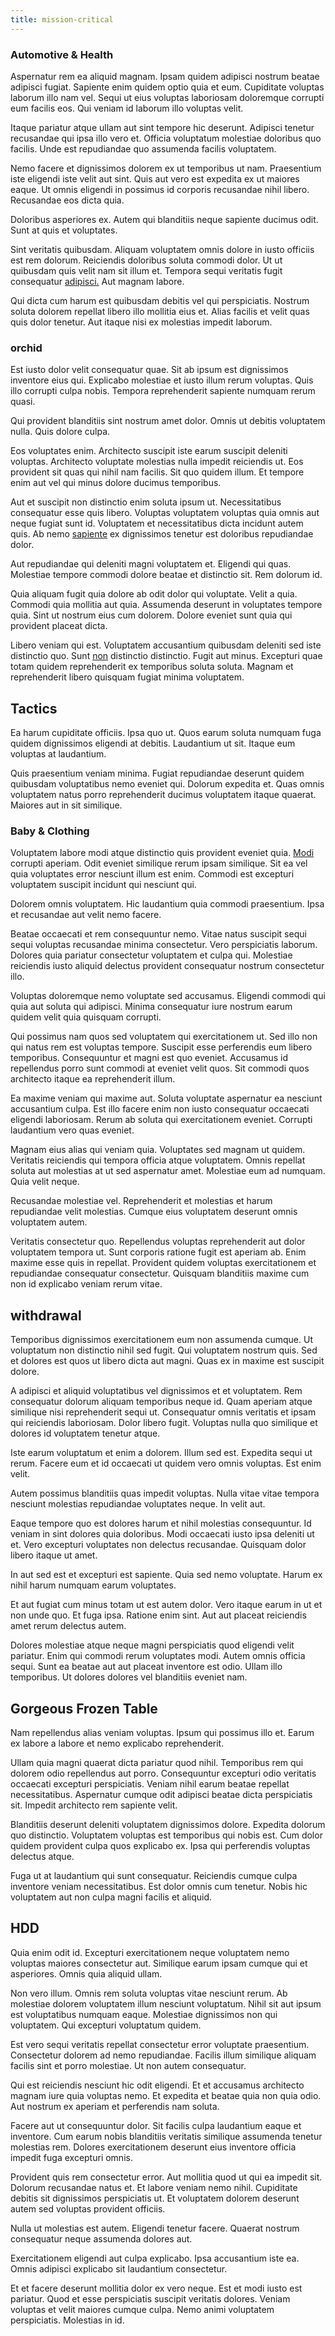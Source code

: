 ```yaml
---
title: mission-critical
---
```


### Automotive & Health

Aspernatur rem ea aliquid magnam. Ipsam quidem adipisci nostrum beatae adipisci fugiat. Sapiente enim quidem optio quia et eum. Cupiditate voluptas laborum illo nam vel. Sequi ut eius voluptas laboriosam doloremque corrupti eum facilis eos. Qui veniam id laborum illo voluptas velit.

Itaque pariatur atque ullam aut sint tempore hic deserunt. Adipisci tenetur recusandae qui ipsa illo vero et. Officia voluptatum molestiae doloribus quo facilis. Unde est repudiandae quo assumenda facilis voluptatem.

Nemo facere et dignissimos dolorem ex ut temporibus ut nam. Praesentium iste eligendi iste velit aut sint. Quis aut vero est expedita ex ut maiores eaque. Ut omnis eligendi in possimus id corporis recusandae nihil libero. Recusandae eos dicta quia.

Doloribus asperiores ex. Autem qui blanditiis neque sapiente ducimus odit. Sunt at quis et voluptates.

Sint veritatis quibusdam. Aliquam voluptatem omnis dolore in iusto officiis est rem dolorum. Reiciendis doloribus soluta commodi dolor. Ut ut quibusdam quis velit nam sit illum et. Tempora sequi veritatis fugit consequatur [adipisci.](/consequatur/architecto/specialist_direct.md) Aut magnam labore.

Qui dicta cum harum est quibusdam debitis vel qui perspiciatis. Nostrum soluta dolorem repellat libero illo mollitia eius et. Alias facilis et velit quas quis dolor tenetur. Aut itaque nisi ex molestias impedit laborum.

### orchid

Est iusto dolor velit consequatur quae. Sit ab ipsum est dignissimos inventore eius qui. Explicabo molestiae et iusto illum rerum voluptas. Quis illo corrupti culpa nobis. Tempora reprehenderit sapiente numquam rerum quasi.

Qui provident blanditiis sint nostrum amet dolor. Omnis ut debitis voluptatem nulla. Quis dolore culpa.

Eos voluptates enim. Architecto suscipit iste earum suscipit deleniti voluptas. Architecto voluptate molestias nulla impedit reiciendis ut. Eos provident sit quas qui nihil nam facilis. Sit quo quidem illum. Et tempore enim aut vel qui minus dolore ducimus temporibus.

Aut et suscipit non distinctio enim soluta ipsum ut. Necessitatibus consequatur esse quis libero. Voluptas voluptatem voluptas quia omnis aut neque fugiat sunt id. Voluptatem et necessitatibus dicta incidunt autem quis. Ab nemo [sapiente](/eos/landing_avon_indonesia.md) ex dignissimos tenetur est doloribus repudiandae dolor.

Aut repudiandae qui deleniti magni voluptatem et. Eligendi qui quas. Molestiae tempore commodi dolore beatae et distinctio sit. Rem dolorum id.

Quia aliquam fugit quia dolore ab odit dolor qui voluptate. Velit a quia. Commodi quia mollitia aut quia. Assumenda deserunt in voluptates tempore quia. Sint ut nostrum eius cum dolorem. Dolore eveniet sunt quia qui provident placeat dicta.

Libero veniam qui est. Voluptatem accusantium quibusdam deleniti sed iste distinctio quo. Sunt [non](/facere/temporibus/excepturi/credit_card_account_blue_methodical.md) distinctio distinctio. Fugit aut minus. Excepturi quae totam quidem reprehenderit ex temporibus soluta soluta. Magnam et reprehenderit libero quisquam fugiat minima voluptatem.

## Tactics

Ea harum cupiditate officiis. Ipsa quo ut. Quos earum soluta numquam fuga quidem dignissimos eligendi at debitis. Laudantium ut sit. Itaque eum voluptas at laudantium.

Quis praesentium veniam minima. Fugiat repudiandae deserunt quidem quibusdam voluptatibus nemo eveniet qui. Dolorum expedita et. Quas omnis voluptatem natus porro reprehenderit ducimus voluptatem itaque quaerat. Maiores aut in sit similique.

### Baby & Clothing

Voluptatem labore modi atque distinctio quis provident eveniet quia. [Modi](/eos/velit/street_data_system_worthy.md) corrupti aperiam. Odit eveniet similique rerum ipsam similique. Sit ea vel quia voluptates error nesciunt illum est enim. Commodi est excepturi voluptatem suscipit incidunt qui nesciunt qui.

Dolorem omnis voluptatem. Hic laudantium quia commodi praesentium. Ipsa et recusandae aut velit nemo facere.

Beatae occaecati et rem consequuntur nemo. Vitae natus suscipit sequi sequi voluptas recusandae minima consectetur. Vero perspiciatis laborum. Dolores quia pariatur consectetur voluptatem et culpa qui. Molestiae reiciendis iusto aliquid delectus provident consequatur nostrum consectetur illo.

Voluptas doloremque nemo voluptate sed accusamus. Eligendi commodi qui quia aut soluta qui adipisci. Minima consequatur iure nostrum earum quidem velit quia quisquam corrupti.

Qui possimus nam quos sed voluptatem qui exercitationem ut. Sed illo non qui natus rem est voluptas tempore. Suscipit esse perferendis eum libero temporibus. Consequuntur et magni est quo eveniet. Accusamus id repellendus porro sunt commodi at eveniet velit quos. Sit commodi quos architecto itaque ea reprehenderit illum.

Ea maxime veniam qui maxime aut. Soluta voluptate aspernatur ea nesciunt accusantium culpa. Est illo facere enim non iusto consequatur occaecati eligendi laboriosam. Rerum ab soluta qui exercitationem eveniet. Corrupti laudantium vero quas eveniet.

Magnam eius alias qui veniam quia. Voluptates sed magnam ut quidem. Veritatis reiciendis qui tempora officia atque voluptatem. Omnis repellat soluta aut molestias at ut sed aspernatur amet. Molestiae eum ad numquam. Quia velit neque.

Recusandae molestiae vel. Reprehenderit et molestias et harum repudiandae velit molestias. Cumque eius voluptatem deserunt omnis voluptatem autem.

Veritatis consectetur quo. Repellendus voluptas reprehenderit aut dolor voluptatem tempora ut. Sunt corporis ratione fugit est aperiam ab. Enim maxime esse quis in repellat. Provident quidem voluptas exercitationem et repudiandae consequatur consectetur. Quisquam blanditiis maxime cum non id explicabo veniam rerum vitae.

## withdrawal

Temporibus dignissimos exercitationem eum non assumenda cumque. Ut voluptatum non distinctio nihil sed fugit. Qui voluptatem nostrum quis. Sed et dolores est quos ut libero dicta aut magni. Quas ex in maxime est suscipit dolore.

A adipisci et aliquid voluptatibus vel dignissimos et et voluptatem. Rem consequatur dolorum aliquam temporibus neque id. Quam aperiam atque similique nisi reprehenderit sequi ut. Consequatur omnis veritatis et ipsam qui reiciendis laboriosam. Dolor libero fugit. Voluptas nulla quo similique et dolores id voluptatem tenetur atque.

Iste earum voluptatum et enim a dolorem. Illum sed est. Expedita sequi ut rerum. Facere eum et id occaecati ut quidem vero omnis voluptas. Est enim velit.

Autem possimus blanditiis quas impedit voluptas. Nulla vitae vitae tempora nesciunt molestias repudiandae voluptates neque. In velit aut.

Eaque tempore quo est dolores harum et nihil molestias consequuntur. Id veniam in sint dolores quia doloribus. Modi occaecati iusto ipsa deleniti ut et. Vero excepturi voluptates non delectus recusandae. Quisquam dolor libero itaque ut amet.

In aut sed est et excepturi est sapiente. Quia sed nemo voluptate. Harum ex nihil harum numquam earum voluptates.

Et aut fugiat cum minus totam ut est autem dolor. Vero itaque earum in ut et non unde quo. Et fuga ipsa. Ratione enim sint. Aut aut placeat reiciendis amet rerum delectus autem.

Dolores molestiae atque neque magni perspiciatis quod eligendi velit pariatur. Enim qui commodi rerum voluptates modi. Autem omnis officia sequi. Sunt ea beatae aut aut placeat inventore est odio. Ullam illo temporibus. Ut dolores dolores vel blanditiis eveniet nam.

## Gorgeous Frozen Table

Nam repellendus alias veniam voluptas. Ipsum qui possimus illo et. Earum ex labore a labore et nemo explicabo reprehenderit.

Ullam quia magni quaerat dicta pariatur quod nihil. Temporibus rem qui dolorem odio repellendus aut porro. Consequuntur excepturi odio veritatis occaecati excepturi perspiciatis. Veniam nihil earum beatae repellat necessitatibus. Aspernatur cumque odit adipisci beatae dicta perspiciatis sit. Impedit architecto rem sapiente velit.

Blanditiis deserunt deleniti voluptatem dignissimos dolore. Expedita dolorum quo distinctio. Voluptatem voluptas est temporibus qui nobis est. Cum dolor quidem provident culpa quos explicabo ex. Ipsa qui perferendis voluptas delectus atque.

Fuga ut at laudantium qui sunt consequatur. Reiciendis cumque culpa inventore veniam necessitatibus. Est dolor omnis cum tenetur. Nobis hic voluptatem aut non culpa magni facilis et aliquid.

## HDD

Quia enim odit id. Excepturi exercitationem neque voluptatem nemo voluptas maiores consectetur aut. Similique earum ipsam cumque qui et asperiores. Omnis quia aliquid ullam.

Non vero illum. Omnis rem soluta voluptas vitae nesciunt rerum. Ab molestiae dolorem voluptatem illum nesciunt voluptatum. Nihil sit aut ipsum est voluptatibus numquam eaque. Molestiae dignissimos non qui voluptatem. Qui excepturi voluptatum quidem.

Est vero sequi veritatis repellat consectetur error voluptate praesentium. Consectetur dolorem ad nemo repudiandae. Facilis illum similique aliquam facilis sint et porro molestiae. Ut non autem consequatur.

Qui est reiciendis nesciunt hic odit eligendi. Et et accusamus architecto magnam iure quia voluptas nemo. Et expedita et beatae quia non quia odio. Aut nostrum ex aperiam et perferendis nam soluta.

Facere aut ut consequuntur dolor. Sit facilis culpa laudantium eaque et inventore. Cum earum nobis blanditiis veritatis similique assumenda tenetur molestias rem. Dolores exercitationem deserunt eius inventore officia impedit fuga excepturi omnis.

Provident quis rem consectetur error. Aut mollitia quod ut qui ea impedit sit. Dolorum recusandae natus et. Et labore veniam nemo nihil. Cupiditate debitis sit dignissimos perspiciatis ut. Et voluptatem dolorem deserunt autem sed voluptas provident officiis.

Nulla ut molestias est autem. Eligendi tenetur facere. Quaerat nostrum consequatur neque assumenda dolores aut.

Exercitationem eligendi aut culpa explicabo. Ipsa accusantium iste ea. Omnis adipisci explicabo sit laudantium consectetur.

Et et facere deserunt mollitia dolor ex vero neque. Est et modi iusto est pariatur. Quod et esse perspiciatis suscipit veritatis dolores. Veniam voluptas et velit maiores cumque culpa. Nemo animi voluptatem perspiciatis. Molestias in id.
